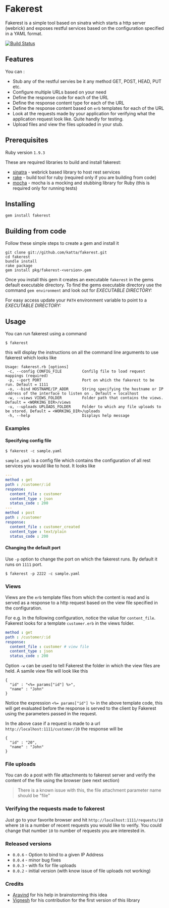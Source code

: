 # Fakerest

Fakerest is a simple tool based on sinatra which starts a http server (webrick) and exposes restful services based on the configuration specified in a YAML format.

[![Build Status](https://travis-ci.org/katta/fakerest.png)](https://travis-ci.org/katta/fakerest)


## Features

You can :

* Stub any of the restful servies be it any method GET, POST, HEAD, PUT etc.
* Configure multiple URLs based on your need
* Define the response code for each of the URL
* Define the response content type for each of the URL
* Define the response content based on `erb` templates for each of the URL
* Look at the requests made by your application for verifying what the application request look like. Quite handly for testing.
* Upload files and view the files uploaded in your stub.

## Prerequisites

Ruby version `1.9.3`

These are required libraries to build and install fakerest:

* [sinatra](https://github.com/sinatra/sinatra) - webrick based library to host rest services
* [rake](https://github.com/jimweirich/rake) - build tool for ruby (required only if you are building from code)
* [mocha](https://github.com/freerange/mocha) - mocha is a mocking and stubbing library for Ruby (this is required only for running tests)

## Installing

    gem install fakerest

## Building from code

Follow these simple steps to create a gem and install it

    git clone git://github.com/katta/fakerest.git
    cd fakerest
    bundle install
    rake package
    gem install pkg/fakerest-<version>.gem
    
Once you install this gem it creates an executable `fakerest` in the gems default executable directory. To find the gems executable directory use the command `gem environment` and look out for _EXECUTABLE DIRECTORY:_

For easy access update your `PATH` environment variable to point to a _EXECUTABLE DIRECTORY:_

## Usage

You can run fakerest using a command

    $ fakerest

this will display the instructions on all the command line arguments to use fakerest which looks like 

    Usage: fakerest.rb [options]
     -c, --config CONFIG_FILE         Confilg file to load request mappings (required)
     -p, --port PORT                  Port on which the fakerest to be run. Default = 1111
     -o, --bind HOSTNAME/IP_ADDR      String specifying the hostname or IP address of the interface to listen on . Default = localhost
     -w, --views VIEWS_FOLDER         Folder path that contains the views. Default = <WORKING_DIR>/views
     -u, --uploads UPLOADS_FOLDER     Folder to which any file uploads to be stored. Default = <WORKING_DIR>/uploads
     -h, --help                       Displays help message
    
### Examples

#### Specifying config file

    $ fakerest -c sample.yaml
    
`sample.yaml` is a config file which contains the configuration of all rest services you would like to host. It looks like 
```yml
---
method : get
path : /customer/:id
response:
  content_file : customer
  content_type : json
  status_code : 200
---
method : post
path : /customer
response:
  content_file : customer_created
  content_type : text/plain
  status_code : 200
```
#### Changing the default port

Use `-p` option to change the port on which the fakerest runs. By default it runs on `1111` port.

    $ fakerest -p 2222 -c sample.yaml

### Views

Views are the `erb` template files from which the content is read and is served as a response to a http request based on the view file specified in the configuration.

For e.g. In the following configuration, notice the value for `content_file`. Fakerest looks for a template `customer.erb` in the views folder.
```yml
method : get
path : /customer/:id
response:
  content_file : customer # view file
  content_type : json 
  status_code : 200
```
Option `-w` can be used to tell Fakerest the folder in which the view files are held. A samile view file will look like this

```erb
{
  "id" : "<%= params["id"] %>",
  "name" : "John"
}
```

Notice the expression `<%= params["id"] %>` in the above template code, this will get evaluated before the response is served to the client by Fakerest using the parameters passed in the request.

In the above case if a request is made to a url `http://localhost:1111/customer/20` the response will be 

```erb
{
  "id" : "20",
  "name" : "John"
}
```

### File uploads

You can do a post with file attachments to fakerest server and verify the content of the file using the browser (see next section)

> There is a known issue with this, the file attachment parameter name should be "file"

### Verifying the requests made to fakerest

Just go to your favorite browser and hit `http://localhost:1111/requests/10` where `10` is a number of recent requests you would like to verify. You could change that number `10` to number of requests you are interested in.

### Released versions

* `0.0.6` - Option to bind to a given IP Address
* `0.0.4` - minor bug fixes
* `0.0.3` - with fix for file uploads
* `0.0.2` - initial version (with know issue of file uploads not working)

### Credits

* [Aravind](https://github.com/arvindsv) for his help in brainstorming this idea
* [Vignesh](https://github.com/VigneshRE) for his contribution for the first version of this library
